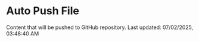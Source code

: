 # Auto Push File

Content that will be pushed to GitHub repository.
Last updated: 07/02/2025, 03:48:40 AM